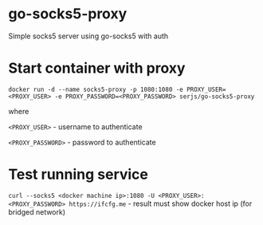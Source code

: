 # go-socks5-proxy

Simple socks5 server using go-socks5 with auth

# Start container with proxy
```docker run -d --name socks5-proxy -p 1080:1080 -e PROXY_USER=<PROXY_USER> -e PROXY_PASSWORD=<PROXY_PASSWORD> serjs/go-socks5-proxy```

where

```<PROXY_USER>``` - username to authenticate

```<PROXY_PASSWORD>``` - password to authenticate

# Test running service
```curl --socks5 <docker machine ip>:1080 -U <PROXY_USER>:<PROXY_PASSWORD> https://ifcfg.me``` - result must show docker host ip (for bridged network)
